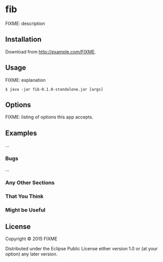 # fib

FIXME: description

## Installation

Download from http://example.com/FIXME.

## Usage

FIXME: explanation

    $ java -jar fib-0.1.0-standalone.jar [args]

## Options

FIXME: listing of options this app accepts.

## Examples

...

### Bugs

...

### Any Other Sections
### That You Think
### Might be Useful

## License

Copyright © 2015 FIXME

Distributed under the Eclipse Public License either version 1.0 or (at
your option) any later version.

